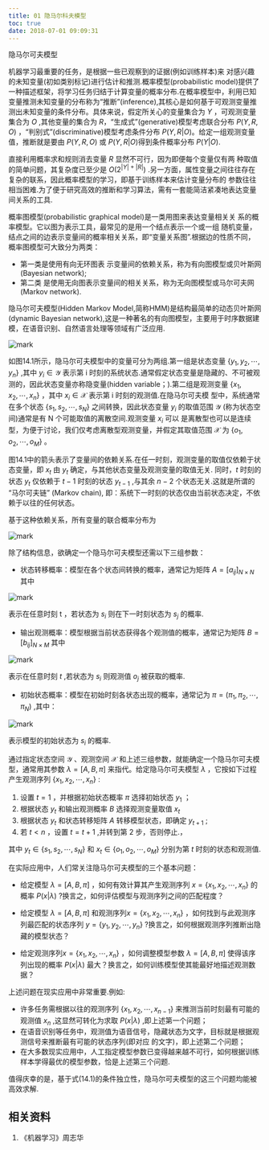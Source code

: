 ```yaml
---
title: 01 隐马尔科夫模型
toc: true
date: 2018-07-01 09:09:31
---
```



隐马尔可夫模型



机器学习最重要的任务，是根据一些已观察到的证据(例如训练样本)来 对感兴趣的未知变量(初如类别标记)进行估计和推测.概率模型(probabilistic model)提供了一种描述框架，将学习任务归结于计算变量的概率分布.在概率模型中，利用已知变量推测未知变量的分布称为“推断”(inference),其核心是如何基于可观测变量推测出未知变量的条件分布。具体来说，假定所关心的变量集合为 $Y$ ，可观测变量集合为 $O$ ,其他变量的集合为 $R$，“生成式”(generative)模型考虑联合分布 $P(Y,R,O)$ ，“判别式”(discriminative)模型考虑条件分布 $P(Y,R|O)$。给定一组观测变量值，推断就是要由 $P(Y,R,O)$ 或 $P(Y,R|O)$得到条件概率分布 $P(Y|O)$.

直接利用概率求和规则消去变量 $R$ 显然不可行，因为即便每个变量仅有两 种取值的简单问题，其复杂度已至少是 $O(2^{|Y|+|R|})$ .另一方面，属性变量之间往往存在复杂的联系，因此概率模型的学习，即基于训练样本来估计变量分布的 参数往往相当困难.为了便于研究高效的推断和学习算法，需有一套能简洁紧凑地表达变量间关系的工具.

概率图模型(probabilistic graphical model)是一类用图来表达变量相关关 系的概率模型。它以图为表示工具，最常见的是用一个结点表示一个或一组 随机变量，结点之间的边表示变量间的概率相关关系，即“变量关系图”.根据边的性质不同，概率图模型可大致分为两类：

- 第一类是使用有向无环图表 示变量间的依赖关系，称为有向图模型或贝叶斯网(Bayesian network);
- 第二类 是使用无向图表示变量间的相关关系，称为无向图模型或马尔可夫网(Markov network).

隐马尔可夫模型(Hidden Markov Model,简称HMM)是结构最简单的动态贝叶斯网(dynamic Bayesian network),这是一种著名的有向图模型，主要用于时序数据建模，在语音识别、自然语言处理等领域有广泛应用.

![mark](http://images.iterate.site/blog/image/180701/8id691C700.png?imageslim)

如图14.1所示，隐马尔可夫模型中的变量可分为两组.第一组是状态变量 $\{y_1,y_2,\cdots,y_n\}$ ,其中 $y_i\in \mathcal{Y}$ 表示第 i 时刻的系统状态.通常假定状态变量是隐藏的、不可被观测的，因此状态变量亦称隐变量(hidden variable；).第二组是观测变量 $\{x_1,x_2,\cdots,x_n\}$ ，其中 $x_i\in\mathcal{X}$ 表示第 i 时刻的观测值.在隐马尔可夫模 型中，系统通常在多个状态 $\{s_1,s_2,\cdots,s_N\}$ 之间转换，因此状态变量 $y_i$ 的取值范围 $\mathcal{Y}$ (称为状态空间)通常是有 N 个可能取值的离散空间.观测变量 $x_i$ 可以 是离散型也可以是连续型，为便于讨论，我们仅考虑离散型观测变量，并假定其取值范围 $\mathcal{X}$  为 $\{o_1,o_2,\cdots,o_M\}$ 。



图14.1中的箭头表示了变量间的依赖关系.在任一时刻，观测变量的取值仅依赖于状态变量，即 $x_t$ 由 $y_t$ 确定，与其他状态变量及观测变量的取值无关. 同时，$t$ 时刻的状态 $y_t$ 仅依赖于 $t-1$ 时刻的状态 $y_{t-1}$ ,与其余 $n-2$ 个状态无关.这就是所谓的 “马尔可夫链” (Markov chain), 即：系统下一时刻的状态仅由当前状态决定，不依赖于以往的任何状态。

基于这种依赖关系，所有变量的联合概率分布为

![mark](http://images.iterate.site/blog/image/180701/cjC725lgDd.png?imageslim)


除了结构信息，欲确定一个隐马尔可夫模型还需以下三组参数：

- 状态转移概率：模型在各个状态间转换的概率，通常记为矩阵 $A =[a_{ij}]_{N\times N}$ 其中

![mark](http://images.iterate.site/blog/image/180701/1ae3K1hI5E.png?imageslim)

表示在任意时刻 t ，若状态为 $s_i$ 则在下一时刻状态为 $s_j$ 的概率.

- 输出观测概率：模型根据当前状态获得各个观测值的概率，通常记为矩阵 $B=[b_{ij}]_{N\times M}$ 其中

![mark](http://images.iterate.site/blog/image/180701/jf1EIj21B6.png?imageslim)

表示在任意时刻 $t$ ,若状态为 $s_i$ 则观测值 $o_j$ 被获取的概率.

- 初始状态概率：模型在初始时刻各状态出现的概率，通常记为 $\pi=(\pi_1,\pi_2,\cdots,\pi_N)$ ,其中：

![mark](http://images.iterate.site/blog/image/180701/CCJ7mB7iIC.png?imageslim)

表示模型的初始状态为 $s_i$ 的概率.

通过指定状态空间 $\mathcal{Y}$ 、观测空间 $\mathcal{X}$ 和上述三组参数，就能确定一个隐马尔可夫模型，通常用其参数 $\lambda=[A,B,\pi]$ 来指代。给定隐马尔可夫模型 $\lambda$ ，它按如下过程产生观测序列 $\{x_1,x_2,\cdots ,x_n\}$ :

1. 设置 $t=1$ ，并根据初始状态概率 $\pi$ 选择初始状态 $y_1$ ；
2. 根据状态 $y_t$ 和输出观测概率 $B$ 选择观测变量取值 $x_t$
3. 根据状态 $y_t$ 和状态转移矩阵 $A$ 转移模型状态，即确定 $y_{t+1}$ ;
4. 若 $t<n$ ，设置 $t=t+1$ ,并转到第 2 步，否则停止.，

其中 $y_t\in\{s_1,s_2,\cdots,s_N\}$ 和 $x_t\in\{o_1,o_2,\cdots ,o_M\}$ 分别为第 $t$ 时刻的状态和观测值.


在实际应用中，人们常关注隐马尔可夫模型的三个基本问题：

- 给定模型 $\lambda=[A,B,\pi]$ ，如何有效计算其产生观测序列 $x=\{x_1,x_2,\cdots,x_n\}$ 的概率 $P(x|\lambda)$ ?换言之，如何评估模型与观测序列之间的匹配程度？

- 给定模型 $\lambda=[A,B,\pi]$ 和观测序列$x=\{x_1,x_2,\cdots,x_n\}$ ，如何找到与此观测序列最匹配的状态序列 $y=\{y_1,y_2,\cdots ,y_n\}$ ?换言之，如何根据观测序列推断出隐藏的模型状态？

- 给定观测序列$x=\{x_1,x_2,\cdots,x_n\}$ ，如何调整模型参数 $\lambda=[A,B,\pi]$ 使得该序列出现的概率 $P(x |\lambda)$ 最大？换言之，如何训练模型使其能最好地描述观测数据？

上述问题在现实应用中非常重要.例如:

- 许多任务需根据以往的观测序列 $\{x_1,x_2,\cdots,x_{n-1}\}$ 来推测当前时刻最有可能的观测值 $x_n$ ,这显然可转化为求取 $P(x|\lambda)$ ,即上述第一个问题；
- 在语音识别等任务中，观测值为语音信号，隐藏状态为文字，目标就是根据观测信号来推断最有可能的状态序列(即对应 的文字)，即上述第二个问题；
- 在大多数现实应用中，人工指定模型参数已变得越来越不可行，如何根据训练样本学得最优的模型参数，恰是上述第三个问题.

值得庆幸的是，基于式(14.1)的条件独立性，隐马尔可夫模型的这三个问题均能被高效求解.



## 相关资料
1. 《机器学习》周志华
